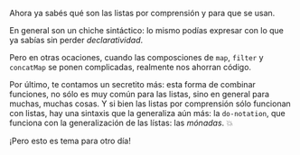 Ahora ya sabés qué son las listas por comprensión y para que se usan. 

En general son un chiche sintáctico: lo mismo podías expresar con lo que ya sabías sin perder _declaratividad_.

Pero en otras ocaciones, cuando las composciones de `map`, `filter` y `concatMap` se ponen complicadas, realmente nos ahorran código. 

Por último, te contamos un secretito más: esta forma de combinar funciones, no sólo es muy común para las listas, sino en general para muchas, muchas cosas. Y si bien las listas por comprensión sólo funcionan con listas, hay una sintaxis que la generaliza aún más: la `do-notation`, que funciona con la generalización de las lístas: las _mónadas_. 
:boom:

¡Pero esto es tema para otro día!
